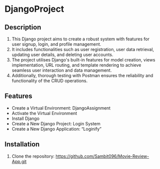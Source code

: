 # DjangoProject
## Description
1. This Django project aims to create a robust system with features for user signup, login, and profile management.
2. It includes functionalities such as user registration, user data retrieval, updating user details, and deleting user accounts.
3. The project utilises Django's built-in features for model creation, views implementation, URL routing, and template rendering to achieve seamless user interaction and data management.
4. Additionally, thorough testing with Postman ensures the reliability and functionality of the CRUD operations.

## Features
-  Create a Virtual Environment: DjangoAssignment
-  Activate the Virtual Environment
-   Install Django
-   Create a New Django Project: Login System
-   Create a New Django Application: “Loginify”


## Installation
1. Clone the repository: https://github.com/Sambit096/Movie-Review-App.git

